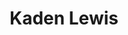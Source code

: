 ---
layout: page
title: Kaden Lewis
description: Undergraduate Student (Biomedical Sciences)
img: assets/img/lewis.jpg
redirect: 
importance: 1
category: Undergraduates
horizontal: true
---